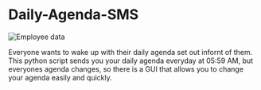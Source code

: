 # Daily-Agenda-SMS
![Employee data]((https://imgur.com/a/rloTvCq) "Employee Data title")


Everyone wants to wake up with their daily agenda set out infornt of them. This python script sends you your daily agenda everyday at 05:59 AM, but everyones agenda changes, so there is a GUI that allows you to change your agenda easily and quickly.
